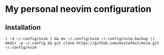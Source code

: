 # My personal neovim configuration

## Installation

```shell
[ -d ~/.config/nvim ] && mv ~/.config/nvim ~/.config/nvim.backup || mkdir -p ~/.config && git clone https://github.com/mustafmst/mvim.git ~/.config/nvim
```

